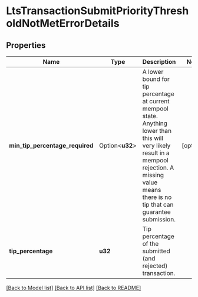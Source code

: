 # LtsTransactionSubmitPriorityThresholdNotMetErrorDetails

## Properties

Name | Type | Description | Notes
------------ | ------------- | ------------- | -------------
**min_tip_percentage_required** | Option<**u32**> | A lower bound for tip percentage at current mempool state. Anything lower than this will very likely result in a mempool rejection. A missing value means there is no tip that can guarantee submission.  | [optional]
**tip_percentage** | **u32** | Tip percentage of the submitted (and rejected) transaction.  | 

[[Back to Model list]](../README.md#documentation-for-models) [[Back to API list]](../README.md#documentation-for-api-endpoints) [[Back to README]](../README.md)


